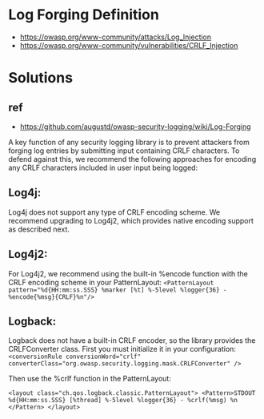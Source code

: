 # Log Forging Definition
-	https://owasp.org/www-community/attacks/Log_Injection
-	https://owasp.org/www-community/vulnerabilities/CRLF_Injection

# Solutions
## ref
- https://github.com/augustd/owasp-security-logging/wiki/Log-Forging

A key function of any security logging library is to prevent attackers from forging log entries by submitting input containing CRLF characters. To defend against this, we recommend the following approaches for encoding any CRLF characters included in user input being logged:

## Log4j:

Log4j does not support any type of CRLF encoding scheme. We recommend upgrading to Log4j2, which provides native encoding support as described next.

## Log4j2:

For Log4j2, we recommend using the built-in %encode function with the CRLF encoding scheme in your PatternLayout:
`
<PatternLayout pattern="%d{HH:mm:ss.SSS} %marker [%t] %-5level %logger{36} - %encode{%msg}{CRLF}%n"/>
`
## Logback:

Logback does not have a built-in CRLF encoder, so the library provides the CRLFConverter class. First you must initialize it in your configuration:
`
<conversionRule conversionWord="crlf"
                converterClass="org.owasp.security.logging.mask.CRLFConverter" />
`

Then use the %crlf function in the PatternLayout:

`
<layout class="ch.qos.logback.classic.PatternLayout">
    <Pattern>STDOUT %d{HH:mm:ss.SSS} [%thread] %-5level %logger{36} - %crlf(%msg) %n
    </Pattern>
</layout> 
`